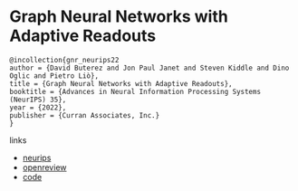 # Graph Neural Networks with Adaptive Readouts

```
@incollection{gnr_neurips22
author = {David Buterez and Jon Paul Janet and Steven Kiddle and Dino Oglic and Pietro Liò},
title = {Graph Neural Networks with Adaptive Readouts},
booktitle = {Advances in Neural Information Processing Systems (NeurIPS) 35},
year = {2022},
publisher = {Curran Associates, Inc.}
}
```

links
- [neurips](https://nips.cc/Conferences/2022/Schedule?showEvent=54742)
- [openreview](https://openreview.net/forum?id=yts7fLpWY9G)
- [code](https://github.com/davidbuterez/gnn-neural-readouts)
